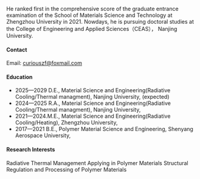 


He ranked first in the comprehensive score of the graduate entrance examination of the School of Materials Science and Technology at Zhengzhou University in 2021. Nowdays, he is pursuing doctoral studies at the College of Engineering and Applied Sciences（CEAS）， Nanjing University. 

#### Contact

Email: curiouszf@foxmail.com


#### Education
- 2025—2029 D.E., Material Science and Engineering(Radiative Cooling/Thermal managment), Nanjing University, (expected)
- 2024—2025 R.A., Material Science and Engineering(Radiative Cooling/Thermal managment), Nanjing University, 
- 2021—2024.M.E., Material Science and Engineering(Radiative Cooling/Heating), Zhengzhou University, 
- 2017—2021 B.E., Polymer Material Science and Engineering, Shenyang Aerospace University,


#### Research Interests
Radiative Thermal Management Applying in Polymer Materials
Structural Regulation and Processing of Polymer Materials

